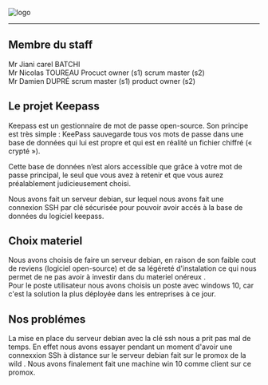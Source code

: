 ![logo](https://img.linuxfr.org/img/68747470733a2f2f6b6565706173732e696e666f2f696d616765732f69636f6e732f6b6565706173735f333232783133322e706e67/keepass_322x132.png)  

-----

## Membre du staff
Mr Jiani carel BATCHI  
Mr Nicolas TOUREAU Procuct owner (s1) scrum master (s2)     
Mr Damien DUPRÉ scrum master (s1) product owner (s2)

## Le projet Keepass
Keepass est un gestionnaire de mot de passe open-source. 
Son principe est très simple : KeePass sauvegarde tous vos mots de passe dans une base de données qui lui est propre et qui est en réalité un fichier chiffré (« crypté »).

Cette base de données n’est alors accessible que grâce à votre mot de passe principal, le seul que vous avez à retenir et que vous aurez préalablement judicieusement choisi.

Nous avons fait un serveur debian, sur lequel nous avons fait une connexion SSH par clé sécurisée pour pouvoir avoir accés à la base de données du logiciel keepass.

## Choix materiel 
Nous avons choisis de faire un serveur debian, en raison de son faible cout  de reviens (logiciel open-source) et de sa légéreté d'instalation ce qui nous permet de ne pas avoir à investir dans du materiel onéreux .  
Pour le poste utilisateur nous avons choisis un poste avec windows 10, car c'est la solution la plus déployée dans les entreprises à ce jour.  

## Nos problémes
La mise en place du serveur debian  avec la clé ssh nous a prit pas mal de temps.
En effet nous avons essayer pendant un moment d'avoir une connexxion SSh à distance sur le serveur debian fait sur le promox de la wild .
Nous avons finalement fait une machine win 10 comme client sur ce promox.

